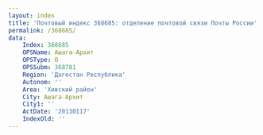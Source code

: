 ```yaml
---
layout: index
title: 'Почтовый индекс 368685: отделение почтовой связи Почты России'
permalink: /368685/
data:
    Index: 368685
    OPSName: Ашага-Архит
    OPSType: О
    OPSSubm: 368781
    Region: 'Дагестан Республика'
    Autonom: ''
    Area: 'Хивский район'
    City: Ашага-Архит
    City1: ''
    ActDate: '20130117'
    IndexOld: ''
---
```

